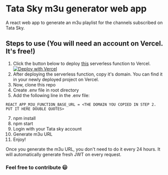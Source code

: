 # Tata Sky m3u generator web app

A react web app to generate an m3u playlist for the channels subscribed on Tata Sky.

## Steps to use (You will need an account on Vercel. It's free!)
1) Click the button below to deploy <a href="https://github.com/saifshaikh1805/tata-sky-m3u-dynamic">this</a> serverless function to Vercel.<br>
<a href="https://vercel.com/new/clone?repository-url=https://github.com/saifshaikh1805/tata-sky-m3u-dynamic.git"><img src="https://vercel.com/button" alt="Deploy with Vercel"/></a>
2) After deploying the serverless function, copy it's domain. You can find it in your newly deployed project on Vercel.
3) Now, clone this repo
4) Create .env file in root directory
5) Add the following line in the .env file:
  ```
  REACT_APP_M3U_FUNCTION_BASE_URL = <THE DOMAIN YOU COPIED IN STEP 2. PUT IT HERE DOUBLE QUOTES>
  ```
7) npm install
8) npm start
9) Login with your Tata sky account
10) Generate m3u URL
11) Enjoy!

Once you generate the m3u URL, you don't need to do it every 24 hours. It will automatically generate fresh JWT on every request.

### Feel free to contribute :smiley:

